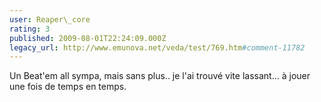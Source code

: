 ```yaml
---
user: Reaper\_core
rating: 3
published: 2009-08-01T22:24:09.000Z
legacy_url: http://www.emunova.net/veda/test/769.htm#comment-11782
---
```

Un Beat'em all sympa, mais sans plus.. je l'ai trouvé vite lassant... à jouer une fois de temps en temps.